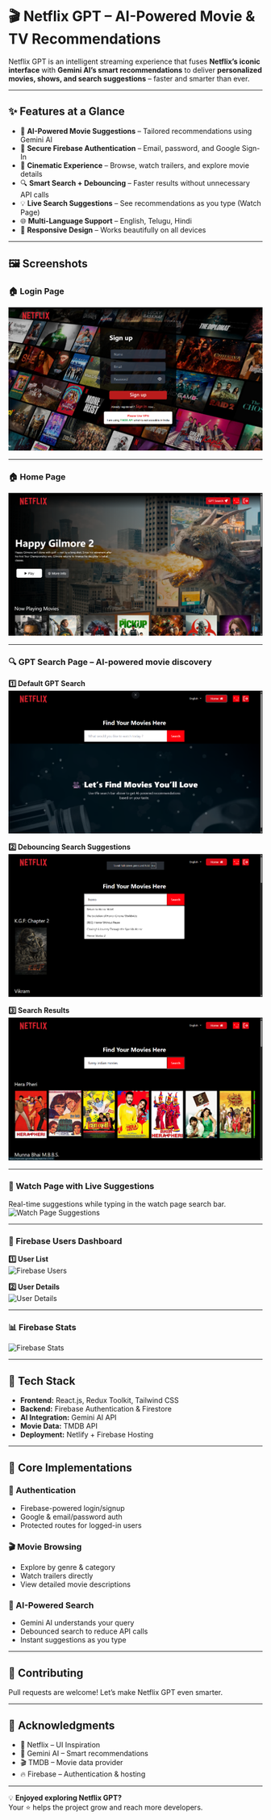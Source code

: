 # 🎬 **Netflix GPT – AI-Powered Movie & TV Recommendations**

Netflix GPT is an intelligent streaming experience that fuses **Netflix’s iconic interface** with **Gemini AI’s smart recommendations** to deliver **personalized movies, shows, and search suggestions** – faster and smarter than ever.

---

## ✨ **Features at a Glance**
- 🎯 **AI-Powered Movie Suggestions** – Tailored recommendations using Gemini AI  
- 🔐 **Secure Firebase Authentication** – Email, password, and Google Sign-In  
- 🎥 **Cinematic Experience** – Browse, watch trailers, and explore movie details  
- 🔍 **Smart Search + Debouncing** – Faster results without unnecessary API calls  
- 💡 **Live Search Suggestions** – See recommendations as you type (Watch Page)  
- 🌐 **Multi-Language Support** – English, Telugu, Hindi  
- 📱 **Responsive Design** – Works beautifully on all devices  

---

## 🖼 **Screenshots**

### 🏠 Login Page
[![Login Page](https://raw.githubusercontent.com/rajeshlru/Movies-GPT/refs/heads/main/LOGIN%20PAGE.png)](https://raw.githubusercontent.com/rajeshlru/Movies-GPT/refs/heads/main/LOGIN%20PAGE.png)


---

### 🏠 Home Page
[![Home Page](https://raw.githubusercontent.com/rajeshlru/Movies-GPT/refs/heads/main/HOME%20PAGE.png)](https://raw.githubusercontent.com/rajeshlru/Movies-GPT/refs/heads/main/HOME%20PAGE.png)

---

### 🔍 GPT Search Page – AI-powered movie discovery

**1️⃣ Default GPT Search**  
![Default GPT Search](https://raw.githubusercontent.com/rajeshlru/Movies-GPT/refs/heads/main/GPT-SEARCH.png)  

**2️⃣ Debouncing Search Suggestions**  
![Debouncing Search](https://raw.githubusercontent.com/rajeshlru/Movies-GPT/refs/heads/main/SEARCH-SUGGESTIONS.png)  

**3️⃣ Search Results**  
![Search Results](https://raw.githubusercontent.com/rajeshlru/Movies-GPT/refs/heads/main/GPT-RESULTS.png)  

---

### 🎥 Watch Page with Live Suggestions
Real-time suggestions while typing in the watch page search bar.  
![Watch Page Suggestions](assets/screenshots/Screenshot%202025-08-09%20105613.png)  

---

### 👥 Firebase Users Dashboard

**1️⃣ User List**  
![Firebase Users](assets/screenshots/Screenshot%202025-08-09%20110117.png)  

**2️⃣ User Details**  
![User Details](assets/screenshots/Screenshot%202025-08-09%20105846.png)  

---

### 📊 Firebase Stats
![Firebase Stats](assets/screenshots/Screenshot%202025-08-09%20130505.png)  

---

## 🚀 Tech Stack
- **Frontend:** React.js, Redux Toolkit, Tailwind CSS  
- **Backend:** Firebase Authentication & Firestore  
- **AI Integration:** Gemini AI API  
- **Movie Data:** TMDB API  
- **Deployment:** Netlify + Firebase Hosting  

---

## 🌟 Core Implementations

### 🔐 Authentication
- Firebase-powered login/signup  
- Google & email/password auth  
- Protected routes for logged-in users  

### 🎬 Movie Browsing
- Explore by genre & category  
- Watch trailers directly  
- View detailed movie descriptions  

### 🤖 AI-Powered Search
- Gemini AI understands your query  
- Debounced search to reduce API calls  
- Instant suggestions as you type  

---

## 🤝 Contributing
Pull requests are welcome! Let’s make Netflix GPT even smarter.  

---

## 🙏 Acknowledgments
- 🎥 Netflix – UI Inspiration  
- 🤖 Gemini AI – Smart recommendations  
- 🎬 TMDB – Movie data provider  
- 🔥 Firebase – Authentication & hosting  

---

💡 **Enjoyed exploring Netflix GPT?**  
Your ⭐ helps the project grow and reach more developers.  
